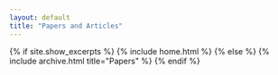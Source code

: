 ```yaml
---
layout: default
title: "Papers and Articles"
---
```


{% if site.show_excerpts %}
  {% include home.html %}
{% else %}
  {% include archive.html title="Papers" %}
{% endif %}
